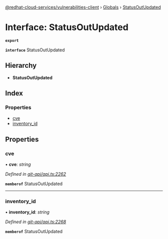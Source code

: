 [@redhat-cloud-services/vulnerabilities-client](../README.md) › [Globals](../globals.md) › [StatusOutUpdated](statusoutupdated.md)

# Interface: StatusOutUpdated

**`export`** 

**`interface`** StatusOutUpdated

## Hierarchy

* **StatusOutUpdated**

## Index

### Properties

* [cve](statusoutupdated.md#cve)
* [inventory_id](statusoutupdated.md#inventory_id)

## Properties

###  cve

• **cve**: *string*

*Defined in [git-api/api.ts:2262](https://github.com/RedHatInsights/javascript-clients/blob/master/packages/vulnerabilities/git-api/api.ts#L2262)*

**`memberof`** StatusOutUpdated

___

###  inventory_id

• **inventory_id**: *string*

*Defined in [git-api/api.ts:2268](https://github.com/RedHatInsights/javascript-clients/blob/master/packages/vulnerabilities/git-api/api.ts#L2268)*

**`memberof`** StatusOutUpdated
